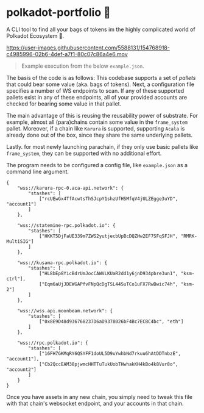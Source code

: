# polkadot-portfolio 🤑

A CLI tool to find all your bags of tokens im the highly complicated world of Polkadot Ecosystem 🔴.

https://user-images.githubusercontent.com/5588131/154768918-c4985996-02b6-4def-a7f1-80c07c86a4e6.mov

> Example execution from the below `example.json`.

The basis of the code is as follows: This codebase supports a set of *pallets* that could bear some
value (aka. bags of tokens). Next, a configuration file specifies a number of WS endpoints to scan.
If any of these supported pallets exist in any of these endpoints, all of your provided accounts are
checked for bearing some value in that pallet.

The main advantage of this is reusing the reusability power of substrate. For example, almost all
(para)chains contain some value in the `frame_system` pallet. Moreover, if a chain like `Karura` is
supported, supporting `Acala` is already done out of the box, since they share the same underlying
pallets.

Lastly. for most newly launching parachain, if they only use basic pallets like `frame_system`, they
can be supported with no additional effort.

The program needs to be configured a config file, like `example.json` as a command line argument.




```
{
	"wss://karura-rpc-0.aca-api.network": {
		"stashes": [
			["rcUEwGx4TfAcwtsThSJcpY1shzUfHSMfqV4jULZEgge3uYD", "account1"]
		]
	},

	"wss://statemine-rpc.polkadot.io": {
		"stashes": [
			["HKKT5DjFaUE339m7ZWS2yutjecbUpBcDQZHw2EF7SFqSFJH", "RMRK-MultiSIG"]
		]
	},

	"wss://kusama-rpc.polkadot.io": {
		"stashes": [
			["HL8bEp8YicBdrUmJocCAWVLKUaR2dd1y6jnD934pbre3un1", "ksm-ctrl"],
			["Eqm6aUjJDEWGAPfvFNpQcDgTSL44SuTCo1uFX7RwBwic74h", "ksm-2"]
		]
	},

	"wss://wss.api.moonbeam.network": {
		"stashes": [
			["0x8E9D48d936768237D6aD9378026bF4Bc7ECBC4bc", "eth"]
		]
	},

	"wss://rpc.polkadot.io": {
		"stashes": [
			["16FH7GKMqRY6QSYFF1doUL5D9uYwhbNd7rkuu6hAtDDTnbzE", "account1"],
			["Cb2QccEAM38pjwmcHHTTuTukUobTHwhakKH4kBo4k8Vur8o", "account2"]
		]
	}
}
```

Once you have assets in any new chain, you simply need to tweak this file with that chain's websocket endpoint, and your accounts in that chain.
